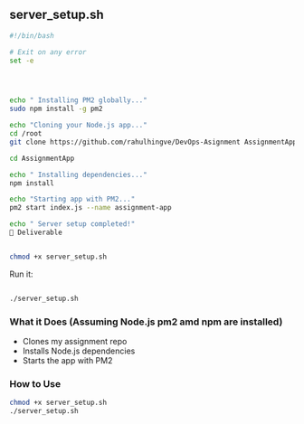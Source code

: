 ## server_setup.sh

```bash
#!/bin/bash

# Exit on any error
set -e




echo " Installing PM2 globally..."
sudo npm install -g pm2

echo "Cloning your Node.js app..."
cd /root
git clone https://github.com/rahulhingve/DevOps-Asignment AssignmentApp

cd AssignmentApp

echo " Installing dependencies..."
npm install

echo "Starting app with PM2..."
pm2 start index.js --name assignment-app

echo " Server setup completed!"
📝 Deliverable

```


```bash

chmod +x server_setup.sh
```
Run it:

```bash

./server_setup.sh
```





### What it Does (Assuming Node.js pm2 amd  npm are installed)
- Clones my assignment repo
- Installs Node.js dependencies 
- Starts the app with PM2

### How to Use
```bash
chmod +x server_setup.sh
./server_setup.sh
```